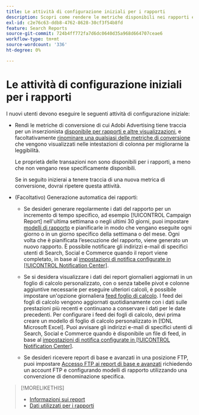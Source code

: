 ```yaml
---
title: Le attività di configurazione iniziali per i rapporti
description: Scopri come rendere le metriche disponibili nei rapporti e come automatizzare i rapporti.
exl-id: c2e76c63-ddb8-4762-8628-30cf3f54b8fd
feature: Search Reports
source-git-commit: 724b4ff772fa7d6dc0640d35a968d664707ceae6
workflow-type: tm+mt
source-wordcount: '336'
ht-degree: 0%

---
```


# Le attività di configurazione iniziali per i rapporti

I nuovi utenti devono eseguire le seguenti attività di configurazione iniziale:

* Rendi le metriche di conversione di cui Adobi Advertising tiene traccia per un inserzionista [disponibile per rapporti e altre visualizzazioni](/help/search-social-commerce/admin/conversion-metrics/conversion-metric-edit-available.md), e facoltativamente [rinominare una qualsiasi delle metriche di conversione](/help/search-social-commerce/admin/conversion-metrics/conversion-metric-edit-display-name.md) che vengono visualizzati nelle intestazioni di colonna per migliorarne la leggibilità.

  Le proprietà delle transazioni non sono disponibili per i rapporti, a meno che non vengano rese specificamente disponibili.

  Se in seguito inizierai a tenere traccia di una nuova metrica di conversione, dovrai ripetere questa attività.

* (Facoltativo) Generazione automatica dei rapporti:

   * Se desideri generare regolarmente i dati del rapporto per un incremento di tempo specifico, ad esempio [!UICONTROL Campaign Report] nell&#39;ultima settimana o negli ultimi 30 giorni, puoi impostare [modelli di rapporto](/help/search-social-commerce/reports/automation/templates/template-about.md) e pianificarle in modo che vengano eseguite ogni giorno o in un giorno specifico della settimana o del mese. Ogni volta che è pianificata l’esecuzione del rapporto, viene generato un nuovo rapporto. È possibile notificare gli indirizzi e-mail di specifici utenti di Search, Social e Commerce quando il report viene completato, in base al [impostazioni di notifica configurate in [!UICONTROL Notification Center]](/help/search-social-commerce/notifications/notification-about.md).

   * Se si desidera visualizzare i dati dei report giornalieri aggiornati in un foglio di calcolo personalizzato, con o senza tabelle pivot e colonne aggiuntive necessarie per eseguire ulteriori calcoli, è possibile impostare un&#39;opzione giornaliera [feed foglio di calcolo](/help/search-social-commerce/reports/automation/spreadsheet-feeds/spreadsheet-feed-about.md). I feed dei fogli di calcolo vengono aggiornati quotidianamente con i dati sulle prestazioni più recenti e continuano a conservare i dati per le date precedenti. Per configurare i feed dei fogli di calcolo, devi prima creare un modello di foglio di calcolo personalizzato in [!DNL Microsoft Excel]. Puoi avvisare gli indirizzi e-mail di specifici utenti di Search, Social e Commerce quando è disponibile un file di feed, in base al [impostazioni di notifica configurate in [!UICONTROL Notification Center]](/help/search-social-commerce/notifications/notification-about.md).

   * Se desideri ricevere report di base e avanzati in una posizione FTP, puoi impostare [Accesso FTP ai report di base e avanzati](/help/search-social-commerce/reports/automation/ftp-reports.md) richiedendo un account FTP e configurando modelli di rapporto utilizzando una convenzione di denominazione specifica.

>[!MORELIKETHIS]
>
>* [Informazioni sui report](report-about.md)
>* [Dati utilizzati per i rapporti](data-used-for-reports.md)
